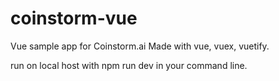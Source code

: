 # coinstorm-vue
Vue sample app for Coinstorm.ai
Made with vue, vuex, vuetify.

run on local host with npm run dev in your command line.
